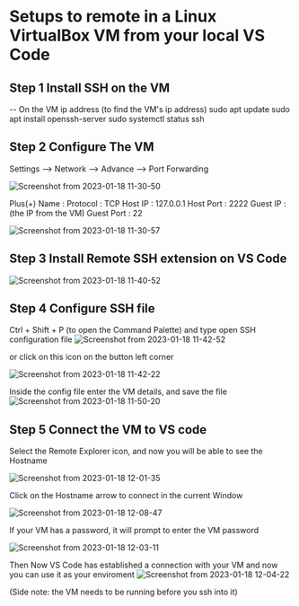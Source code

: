 # Setups to remote in a Linux VirtualBox VM  from your local VS Code



<h2> Step 1 Install SSH on the VM </h2>  

-- On the VM
ip address (to find the VM's ip address)
sudo apt update
sudo apt install openssh-server 
sudo systemctl status ssh 

<h2> Step 2 Configure The VM </h2> 

Settings --> Network --> Advance --> Port Forwarding 

![Screenshot from 2023-01-18 11-30-50](https://user-images.githubusercontent.com/105382530/213265197-d38aa296-c039-4049-ab41-b6577b239463.png)

Plus(+) 
Name :
Protocol : TCP
Host IP : 127.0.0.1 
Host Port : 2222
Guest IP : (the IP from the VM) 
Guest Port : 22

![Screenshot from 2023-01-18 11-30-57](https://user-images.githubusercontent.com/105382530/213265086-20197cfe-39a7-4e4a-9627-f5e6edc1ed03.png)


<h2> Step 3 Install Remote SSH extension on VS Code </h2> 

![Screenshot from 2023-01-18 11-40-52](https://user-images.githubusercontent.com/105382530/213266726-176d7116-8ed3-4ee4-9901-176e74bb174c.png)

<h2> Step 4 Configure SSH file </h2> 

Ctrl + Shift + P (to open the Command Palette) and type open SSH configuration file 
![Screenshot from 2023-01-18 11-42-52](https://user-images.githubusercontent.com/105382530/213267262-7494c123-ffa5-4eb5-b755-46a7821855a5.png)

or click on this icon on the button left corner 

![Screenshot from 2023-01-18 11-42-22](https://user-images.githubusercontent.com/105382530/213268191-0bdb2457-469a-4ffa-ba0f-6a149acd28ec.png)

Inside the config file enter the VM details, and save the file
![Screenshot from 2023-01-18 11-50-20](https://user-images.githubusercontent.com/105382530/213268645-c8ed008d-5a95-4aef-8281-90fa92e2d164.png)

<h2> Step 5 Connect the VM to VS code </h2> 

Select the Remote Explorer icon, and now you will be able to see the Hostname

![Screenshot from 2023-01-18 12-01-35](https://user-images.githubusercontent.com/105382530/213270820-3d6a2ecf-e68f-4fd1-810c-e69ccf44a8df.png)

Click on the Hostname arrow to connect in the current Window

![Screenshot from 2023-01-18 12-08-47](https://user-images.githubusercontent.com/105382530/213272198-a0cfcb21-d8ad-4958-9581-059c65393cd8.png)


If your VM has a password, it will prompt to enter the VM password

![Screenshot from 2023-01-18 12-03-11](https://user-images.githubusercontent.com/105382530/213271480-60a9d84d-13c9-4a18-8178-de1a7556d4d0.png)


Then Now VS Code has established a connection with your VM and now you can use it as your enviroment 
![Screenshot from 2023-01-18 12-04-22](https://user-images.githubusercontent.com/105382530/213271456-81cdf585-3179-4f09-827e-b73e6dc37bdd.png)

(Side note: the VM needs to be running before you ssh into it) 




